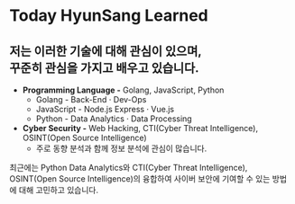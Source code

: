 # Today HyunSang Learned

## 저는 이러한 기술에 대해 관심이 있으며,  <br> 꾸준히 관심을 가지고 배우고 있습니다.

- **Programming Language -** Golang, JavaScript, Python
    - Golang - Back-End · Dev-Ops
    - JavaScript - Node.js Express · Vue.js
    - Python - Data Analytics · Data Processing
- **Cyber Security -** Web Hacking, CTI(Cyber Threat Intelligence), OSINT(Open Source Intelligence)
    - 주로 동향 분석과 함께 정보 분석에 관심이 많습니다.

최근에는 Python Data Analytics와 CTI(Cyber Threat Intelligence), OSINT(Open Source Intelligence)의 융합하여 사이버 보안에 기여할 수 있는 방법에 대해 고민하고 있습니다.